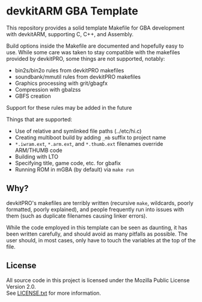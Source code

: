 # devkitARM GBA Template

This repository provides a solid template Makefile for GBA development with
devkitARM, supporting C, C++, and Assembly.

Build options inside the Makefile are documented and hopefully easy to use.
While some care was taken to stay compatible with the makefiles provided by
devkitPRO, some things are not supported, notably:

- bin2s/bin2o rules from devkitPRO makefiles
- soundbank/mmutil rules from devkitPRO makefiles
- Graphics processing with grit/gbagfx
- Compression with gbalzss
- GBFS creation

Support for these rules may be added in the future

Things that are supported:

- Use of relative and symlinked file paths (../etc/hi.c)
- Creating multiboot build by adding `_mb` suffix to project name
- `*.iwram.ext`, `*.arm.ext`, and `*.thumb.ext` filenames override ARM/THUMB code
- Building with LTO
- Specifying title, game code, etc. for gbafix
- Running ROM in mGBA (by default) via `make run`

## Why?

devkitPRO's makefiles are terribly written (recursive `make`, wildcards,
poorly formatted, poorly explained), and people frequently run into issues with
them (such as duplicate filenames causing linker errors).

While the code employed in this template can be seen as daunting, it has been
written carefully, and should avoid as many pitfalls as possible. The user
should, in most cases, only have to touch the variables at the top of the file.

## License

All source code in this project is licensed under the
Mozilla Public License Version 2.0.\
See [LICENSE.txt](./LICENSE.txt) for more information.
